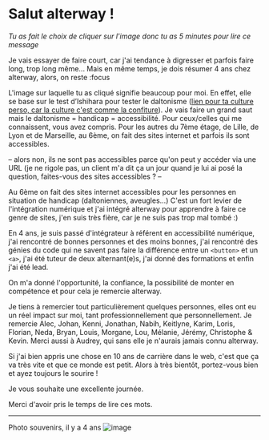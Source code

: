 # Salut alterway !

_Tu as fait le choix de cliquer sur l'image donc tu as 5 minutes pour lire ce message_

Je vais essayer de faire court, car j'ai tendance à digresser et parfois faire long, trop long même...
Mais en même temps, je dois résumer 4 ans chez alterway, alors, on reste :focus 

L'image sur laquelle tu as cliqué signifie beaucoup pour moi. 
En effet, elle se base sur le test d’Ishihara pour tester le daltonisme ([lien pour ta culture perso, car la culture c'est comme la confiture](http://daltonien.free.fr/daltonien/article.php3?id_article=6)). Je vais faire un grand saut mais le daltonisme = handicap = accessibilité. Pour ceux/celles qui me connaissent, vous avez compris. Pour les autres du 7ème étage, de Lille, de Lyon et de Marseille, au 6ème, on fait des sites internet et parfois ils sont accessibles. 

– alors non, ils ne sont pas accessibles parce qu'on peut y accéder via une URL (je ne rigole pas, un client m'a dit ça un jour quand je lui ai posé la question, faites-vous des sites accessibles ? –

Au 6ème on fait des sites internet accessibles pour les personnes en situation de handicap (daltoniennes, aveugles...) C'est un fort levier de l'intégration numérique et j'ai intégré alterway pour apprendre à faire ce genre de sites, j'en suis très fière, car je ne suis pas trop mal tombé :)

En 4 ans, je suis passé d'intégrateur à référent en accessibilité numérique, j'ai rencontré de bonnes personnes et des moins bonnes, j'ai rencontré des génies du code qui ne savent pas faire la différence entre un `<button>` et un `<a>`,  j'ai été tuteur de deux alternant(e)s, j'ai donné des formations et enfin j'ai été lead. 

On m'a donné l'opportunité, la confiance, la possibilité de monter en compétence et pour cela je remercie alterway.

Je tiens à remercier tout particulièrement quelques personnes, elles ont eu un réel impact sur moi, tant professionnellement que personnellement. Je remercie Alec, Johan, Kenni, Jonathan, Nabih, Keitlyne, Karim, Loris, Florian, Neda, Bryan, Louis, Morgane, Lou, Mélanie, Jérémy, Christophe & Kevin. Merci aussi à Audrey, qui sans elle je n'aurais jamais connu alterway.

Si j'ai bien appris une chose en 10 ans de carrière dans le web, c'est que ça va très vite et que ce monde est petit.
Alors à très bientôt, portez-vous bien et ayez toujours le sourire !

Je vous souhaite une excellente journée.

Merci d'avoir pris le temps de lire ces mots.

- - - 

Photo souvenirs, il y a 4 ans
![image](http://www.matteobz.fr/projet/alterway/la-team.jpg)
